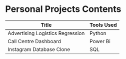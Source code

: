 # Personal Projects Contents
| Title                            | Tools Used |
| -------------------------------- | ---------- |
| Advertising Logistics Regression |   Python   |
| Call Centre Dashboard            |  Power Bi  |
| Instagram Database Clone         |    SQL     |
